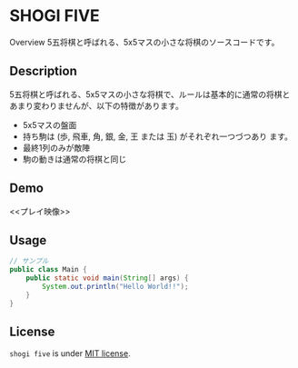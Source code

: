 SHOGI FIVE
==========

Overview
5五将棋と呼ばれる、5x5マスの小さな将棋のソースコードです。

## Description
5五将棋と呼ばれる、5x5マスの小さな将棋で、ルールは基本的に通常の将棋とあまり変わりませんが、以下の特徴があります。

- 5x5マスの盤面
- 持ち駒は (歩, 飛車, 角, 銀, 金, 王 または 玉) がそれぞれ一つづつあり
ます。
- 最終1列のみが敵陣
- 駒の動きは通常の将棋と同じ

## Demo
<<プレイ映像>>

## Usage
``` java
// サンプル
public class Main {
    public static void main(String[] args) {
        System.out.println("Hello World!!");
    }
}
```

## License
`shogi five` is under [MIT license](https://licenses.opensource.jp/MIT/MIT.html).


